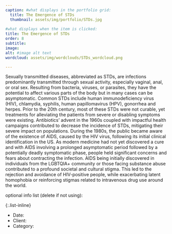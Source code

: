 ```yaml
---
caption: #what displays in the portfolio grid:
  title: The Emergence of STDs
  thumbnail: assets/img/portfolio/STDs.jpg
  
#what displays when the item is clicked:
title: The Emergence of STDs
order: 8
subtitle: 
image:
alt: #image alt text
wordcloud: assets/img/wordclouds/STDs_wordcloud.png

---
```

Sexually transmitted diseases, abbreviated as STDs, are infections predominantly transmitted through sexual activity, especially vaginal, anal, or oral sex. Resulting from bacteria, viruses, or parasites, they have the potential to affect various parts of the body but in many cases can be asymptomatic. Common STDs include human immunodeficiency virus (HIV), chlamydia, syphilis, human papillomavirus (HPV), gonorrhea and herpes. Prior to the 20th century, most of these STDs were not curable, yet treatments for alleviating the patients from severe or disabling symptoms were existing. Antibiotics’ advent in the 1960s coupled with impactful health campaigns contributed to decrease the incidence of STDs, mitigating their severe impact on populations. During the 1980s, the public became aware of the existence of AIDS, caused by the HIV virus, following its initial clinical identification in the US. As modern medicine had not yet discovered a cure and with AIDS involving a prolonged asymptomatic period followed by a potentially deadly symptomatic phase, people held significant concerns and fears about contracting the infection. AIDS being initially discovered in individuals from the LGBTQIA+ community or those facing substance abuse contributed to a profound societal and cultural stigma. This led to the rejection and avoidance of HIV-positive people, while exacerbating latent homophobia or reinforcing stigmas related to intravenous drug use around the world.

optional info list (delete if not using):

{:.list-inline} 
- Date: 
- Client: 
- Category: 
